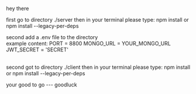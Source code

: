 hey there

first go to directory ./server
then in your terminal please type: 
npm install or npm install --legacy-per-deps

second add a .env file to the directory
</br>
example content:
PORT = 8800
MONGO_URL = YOUR_MONGO_URL
JWT_SECRET = 'SECRET'




</br>
second got to directory ./client
then in your terminal please type: 
npm install or npm install --legacy-per-deps


your good to go --- goodluck



